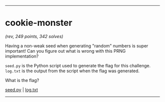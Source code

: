 ___
# cookie-monster
_(rev, 249 points, 342 solves)_

Having a non-weak seed when generating "random" numbers is super important! Can you figure out what is wrong with this PRNG implementation?

`seed.py` is the Python script used to generate the flag for this challenge. `log.txt` is the output from the script when the flag was generated.

What is the flag?

[seed.py](./seed.py) | [log.txt](./log.txt)
___
